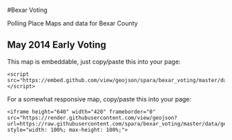 #Bexar Voting

Polling Place Maps and data for Bexar County

## May 2014 Early Voting 

This map is embeddable, just copy/paste this into your page:

```
<script src="https://embed.github.com/view/geojson/spara/bexar_voting/master/data/geojson/bexar_05_2014_early_voting.geojson"></script> 
```

For a somewhat responsive map, copy/paste this into your page:

```
<iframe height="640" width="420" frameborder="0" src="https://render.githubusercontent.com/view/geojson?url=https://raw.githubusercontent.com/spara/bexar_voting/master/data/geojson/bexar_05_2014_early_voting.geojson" style="width: 100%; max-height: 100%;">
```
